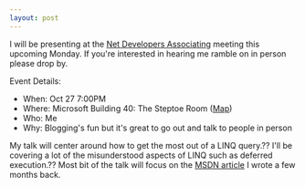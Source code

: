 ```yaml
---
layout: post
---
```

I will be presenting at the [Net Developers
Associating](http://www.netda.net/Static.aspx) meeting this upcoming Monday.
If you're interested in hearing me ramble on in person please drop by.

Event Details:

  * When: Oct 27 7:00PM 
  * Where: Microsoft Building 40: The Steptoe Room ([Map](http://maps.live.com/OneClickDirections.aspx?mkt=en-us&rtp=~pos.47.63652099774846_-122.1333360671997&FORM=LLMP)) 
  * Who: Me 
  * Why: Blogging's fun but it's great to go out and talk to people in person 

My talk will center around how to get the most out of a LINQ query.?? I'll be
covering a lot of the misunderstood aspects of LINQ such as deferred
execution.?? Most bit of the talk will focus on the [MSDN
article](http://msdn.microsoft.com/en-us/magazine/cc721610.aspx) I wrote a few
months back.

